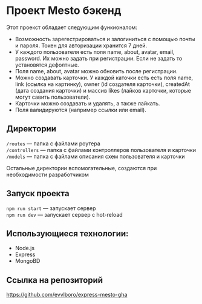# Проект Mesto бэкенд

Этот проекст обладает следующим функионалом:
* Возможность зарегестрироваться и залогиниться с помощью почты и пароля. Токен для авторизации хранится 7 дней.
* У каждого пользователя есть поля name, about, avatar, email, password. Их можно задать при регистрации. Если не задать то установятся дефолтные. 
* Поля name, about, avatar можно обновить после регистрации.
* Можно создавать карточки. У каждой каточки есть есть поля name, link (ссылка на картинку), owner (id создателя карточки), createdAt (дата создания карточки) и массив likes (лайков карточки, которые могут савить пользователи).
* Карточки можно создавать и удалять, а также лайкать.
* Поля валидируются (например ссылки или email).

## Директории

`/routes` — папка с файлами роутера  
`/controllers` — папка с файлами контроллеров пользователя и карточки   
`/models` — папка с файлами описания схем пользователя и карточки  
  
Остальные директории вспомогательные, создаются при необходимости разработчиком

## Запуск проекта

`npm run start` — запускает сервер   
`npm run dev` — запускает сервер с hot-reload

## Использующиеся технологии:
* Node.js
* Express
* MongoBD

## Ссылка на репозиторий
https://github.com/evvlboro/express-mesto-gha
